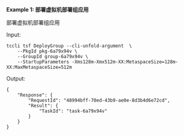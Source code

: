 **Example 1: 部署虚拟机部署组应用**

部署虚拟机部署组应用

Input: 

```
tccli tsf DeployGroup --cli-unfold-argument  \
    --PkgId pkg-6a79x94v \
    --GroupId group-6a79x94v \
    --StartupParameters -Xms128m-Xmx512m-XX:MetaspaceSize=128m-XX:MaxMetaspaceSize=512m
```

Output: 
```
{
    "Response": {
        "RequestId": "48994bff-70ed-43b9-ae0e-8d3b4d6e72cd",
        "Result": {
            "TaskId": "task-6a79x94v"
        }
    }
}
```

